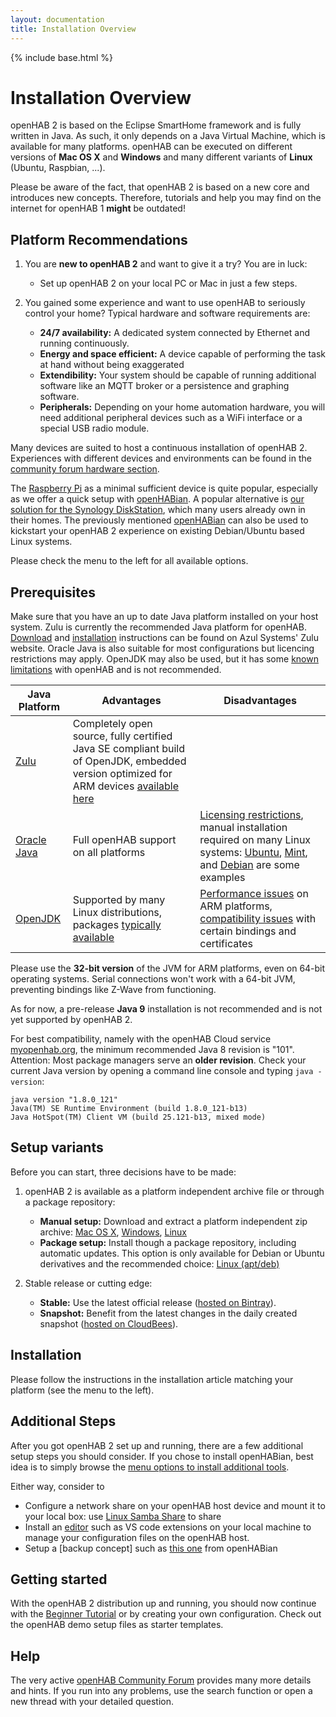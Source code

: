 ```yaml
---
layout: documentation
title: Installation Overview
---
```


{% include base.html %}

# Installation Overview

openHAB 2 is based on the Eclipse SmartHome framework and is fully written in Java.
As such, it only depends on a Java Virtual Machine, which is available for many platforms.
openHAB can be executed on different versions of **Mac OS X** and **Windows** and many different variants of **Linux** (Ubuntu, Raspbian, ...).

Please be aware of the fact, that openHAB 2 is based on a new core and introduces new concepts.
Therefore, tutorials and help you may find on the internet for openHAB 1 **might** be outdated!

## Platform Recommendations

1.  You are **new to openHAB 2** and want to give it a try? You are in luck:
    - Set up openHAB 2 on your local PC or Mac in just a few steps.

2.  You gained some experience and want to use openHAB to seriously control your home?
    Typical hardware and software requirements are:
    - **24/7 availability:** A dedicated system connected by Ethernet and running continuously.
    - **Energy and space efficient:** A device capable of performing the task at hand without being exaggerated
    - **Extendibility:** Your system should be capable of running additional software like an MQTT broker or a persistence and graphing software.
    - **Peripherals:** Depending on your home automation hardware, you will need additional  peripheral devices such as a WiFi interface or a special USB radio module.

Many devices are suited to host a continuous installation of openHAB 2.
Experiences with different devices and environments can be found in the [community forum hardware section](https://community.openhab.org/c/hardware/server).

The [Raspberry Pi](rasppi.html) as a minimal sufficient device is quite popular, especially as we offer a quick setup with [openHABian](openhabian.html).
A popular alternative is [our solution for the Synology DiskStation](synology.html), which many users already own in their homes.
The previously mentioned [openHABian](openhabian.html) can also be used to kickstart your openHAB 2 experience on existing Debian/Ubuntu based Linux systems.

Please check the menu to the left for all available options.

## Prerequisites

Make sure that you have an up to date Java platform installed on your host system.
Zulu is currently the recommended Java platform for openHAB.
[Download](https://zulu.org/download/?show=all) and [installation](http://zulu.org/zuludocs-folder/Content/ZuluInstallationGuide/InstallingZulu/InstallZulu.htm) instructions can be found on Azul Systems' Zulu website.
Oracle Java is also suitable for most configurations but licencing restrictions may apply.
OpenJDK may also be used, but it has some [known limitations](https://community.openhab.org/t/running-openhab-2-on-openjdk/21443/8?u=gatekeeper6838) with openHAB and is not recommended.

| Java Platform | Advantages | Disadvantages |
|---------------|------------|---------------|
| [Zulu](https://www.azul.com/products/zulu/) | Completely open source, fully certified Java SE compliant build of OpenJDK, embedded version optimized for ARM devices [available here](http://www.azul.com/downloads/zulu-embedded/) |  |
| [Oracle Java](https://java.com/en/) | Full openHAB support on all platforms | [Licensing restrictions](https://blog.takipi.com/running-java-on-docker-youre-breaking-the-law/), manual installation required on many Linux systems: [Ubuntu](https://help.ubuntu.com/community/Java), [Mint](https://community.linuxmint.com/tutorial/view/1091), and [Debian](https://wiki.debian.org/Java/Sun) are some examples |
| [OpenJDK](http://openjdk.java.net) | Supported by many Linux distributions, packages [typically available](http://openjdk.java.net/install/index.html) | [Performance issues](https://github.com/openhab/openhab-distro/issues/10#issuecomment-223786506) on ARM platforms, [compatibility issues](https://community.openhab.org/t/openhab-is-offline-message-fixed/17441/8) with certain bindings and certificates |

Please use the **32-bit version** of the JVM for ARM platforms, even on 64-bit operating systems.
Serial connections won't work with a 64-bit JVM, preventing bindings like Z-Wave from functioning.

As for now, a pre-release **Java 9** installation is not recommended and is not yet supported by openHAB 2.

For best compatibility, namely with the openHAB Cloud service [myopenhab.org](http://www.myopenhab.org), the minimum recommended Java 8 revision is "101".
Attention: Most package managers serve an **older revision**.
Check your current Java version by opening a command line console and typing `java -version`:

```text
java version "1.8.0_121"
Java(TM) SE Runtime Environment (build 1.8.0_121-b13)
Java HotSpot(TM) Client VM (build 25.121-b13, mixed mode)
```

## Setup variants

Before you can start, three decisions have to be made:

1.  openHAB 2 is available as a platform independent archive file or through a package repository:
    - **Manual setup:** Download and extract a platform independent zip archive: [Mac OS X](macosx.html), [Windows](windows.html), [Linux](linux.html#manual-installation)
    - **Package setup:** Install though a package repository, including automatic updates.
    This option is only available for Debian or Ubuntu derivatives and the recommended choice: [Linux (apt/deb)](linux.html#package-repository-installation)

2.  Stable release or cutting edge:
    - **Stable:** Use the latest official release ([hosted on Bintray](https://bintray.com/openhab/mvn/openhab-distro)).
    - **Snapshot:** Benefit from the latest changes in the daily created snapshot ([hosted on CloudBees](https://openhab.ci.cloudbees.com/job/openHAB-Distribution)).

## Installation

Please follow the instructions in the installation article matching your platform (see the menu to the left).

## Additional Steps

After you got openHAB 2 set up and running, there are a few additional setup steps you should consider.
If you chose to install openHABian, best idea is to simply browse the [menu options to install additional tools]({{base}}/installation/openhabian.md#optional-components).

Either way, consider to
-   Configure a network share on your openHAB host device and mount it to your local box: use [Linux Samba Share](linux.html#network-sharing) to share 
-   Install an [editor](editor.html) such as VS code extensions on your local machine to manage your configuration files on the openHAB host.
-   Setup a [backup concept] such as [this one](https://github.com/openhab/openhabian/blob/master/docs/openhabian-amanda.md) from openHABian


## Getting started

With the openHAB 2 distribution up and running, you should now continue with
the [Beginner Tutorial]({{base}}/tutorials/beginner)
or by creating your own configuration. Check out the openHAB demo setup files as starter templates.

## Help

The very active [openHAB Community Forum](https://community.openhab.org) provides many more details and hints.
If you run into any problems, use the search function or open a new thread with your detailed question.
